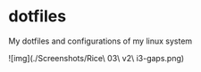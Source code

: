 # dotfiles
My dotfiles and configurations of my linux system

![img](./Screenshots/Rice\ 03\ v2\ i3-gaps.png)
